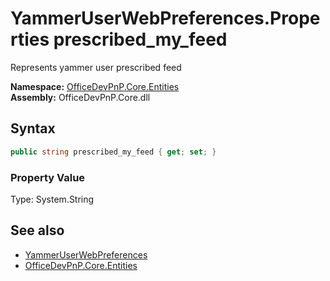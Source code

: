 # YammerUserWebPreferences.Properties prescribed_my_feed
 Represents yammer user prescribed feed   

**Namespace:** [OfficeDevPnP.Core.Entities](OfficeDevPnP.Core.Entities.md)  
**Assembly:** OfficeDevPnP.Core.dll  
## Syntax
```C#
public string prescribed_my_feed { get; set; }
```

### Property Value
Type: System.String  

## See also
- [YammerUserWebPreferences](OfficeDevPnP.Core.Entities.YammerUserWebPreferences.md) 
- [OfficeDevPnP.Core.Entities](OfficeDevPnP.Core.Entities.md) 
